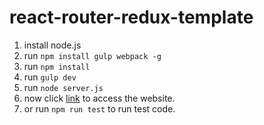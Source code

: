 # react-router-redux-template
1. install node.js
2. run `npm install gulp webpack -g`
3. run `npm install`
4. run `gulp dev`
5. run `node server.js`
6. now click [link](http://localhost:3000) to access the website.
7. or run `npm run test` to run test code.